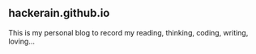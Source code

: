 ## hackerain.github.io

This is my personal blog to record my reading, thinking, coding, writing, loving...

